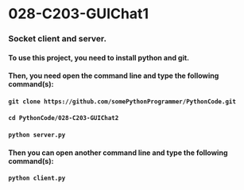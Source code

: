 # 028-C203-GUIChat1

### Socket client and server.

#### To use this project, you need to install python and git.
#### Then, you need open the command line and type the following command(s):
#### `git clone https://github.com/somePythonProgrammer/PythonCode.git`
#### `cd PythonCode/028-C203-GUIChat2`
#### `python server.py`

#### Then you can open another command line and type the following command(s):
#### `python client.py`
